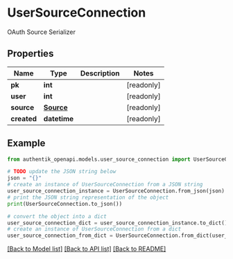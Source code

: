 # UserSourceConnection

OAuth Source Serializer

## Properties

Name | Type | Description | Notes
------------ | ------------- | ------------- | -------------
**pk** | **int** |  | [readonly] 
**user** | **int** |  | [readonly] 
**source** | [**Source**](Source.md) |  | [readonly] 
**created** | **datetime** |  | [readonly] 

## Example

```python
from authentik_openapi.models.user_source_connection import UserSourceConnection

# TODO update the JSON string below
json = "{}"
# create an instance of UserSourceConnection from a JSON string
user_source_connection_instance = UserSourceConnection.from_json(json)
# print the JSON string representation of the object
print(UserSourceConnection.to_json())

# convert the object into a dict
user_source_connection_dict = user_source_connection_instance.to_dict()
# create an instance of UserSourceConnection from a dict
user_source_connection_from_dict = UserSourceConnection.from_dict(user_source_connection_dict)
```
[[Back to Model list]](../README.md#documentation-for-models) [[Back to API list]](../README.md#documentation-for-api-endpoints) [[Back to README]](../README.md)


